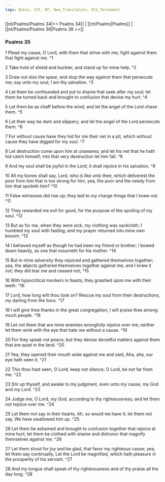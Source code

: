 ```yaml
---
tags: Bible, JST, NT, New_Translation, Old_Testament
---
```


[[nt/Psalms/Psalms 34|<< Psalms 34]] | [[nt/Psalms|Psalms]] | [[nt/Psalms/Psalms 36|Psalms 36 >>]]

### Psalms 35

1 Plead my cause, O Lord, with them that strive with me; fight against them that fight against me.  ^1

2 Take hold of shield and buckler, and stand up for mine help.  ^2

3 Draw out also the spear, and stop the way against them that persecute me; say unto my soul, I am thy salvation.  ^3

4 Let them be confounded and put to shame that seek after my soul; let them be turned back and brought to confusion that devise my hurt.  ^4

5 Let them be as chaff before the wind; and let the angel of the Lord chase them.  ^5

6 Let their way be dark and slippery; and let the angel of the Lord persecute them.  ^6

7 For without cause have they hid for me their net in a pit, which without cause they have digged for my soul.  ^7

8 Let destruction come upon him at unawares; and let his net that he hath hid catch himself; into that very destruction let him fall.  ^8

9 And my soul shall be joyful in the Lord; it shall rejoice in his salvation.  ^9

10 All my bones shall say, Lord, who is like unto thee, which deliverest the poor from him that is too strong for him, yea, the poor and the needy from him that spoileth him?  ^10

11 False witnesses did rise up; they laid to my charge things that I knew not.  ^11

12 They rewarded me evil for good, for the purpose of the spoiling of my soul.  ^12

13 But as for me, when they were sick, my clothing was sackcloth; I humbled my soul with fasting; and my prayer returned into mine own bosom.  ^13

14 I behaved myself as though he had been my friend or brother; I bowed down heavily, as one that mourneth for his mother.  ^14

15 But in mine adversity they rejoiced and gathered themselves together; yea, the abjects gathered themselves together against me, and I knew it not; they did tear me and ceased not;  ^15

16 With hypocritical mockers in feasts, they gnashed upon me with their teeth.  ^16

17 Lord, how long wilt thou look on? Rescue my soul from their destructions, my darling from the lions.  ^17

18 I will give thee thanks in the great congregation; I will praise thee among much people.  ^18

19 Let not them that are mine enemies wrongfully rejoice over me; neither let them wink with the eye that hate me without a cause.  ^19

20 For they speak not peace; but they devise deceitful matters against them that are quiet in the land.  ^20

21 Yea, they opened their mouth wide against me and said, Aha, aha, our eye hath seen it.  ^21

22 This thou hast seen, O Lord; keep not silence; O Lord, be not far from me.  ^22

23 Stir up thyself, and awake to my judgment, even unto my cause, my God and my Lord.  ^23

24 Judge me, O Lord, my God, according to thy righteousness; and let them not rejoice over me.  ^24

25 Let them not say in their hearts, Ah, so would we have it; let them not say, We have swallowed him up.  ^25

26 Let them be ashamed and brought to confusion together that rejoice at mine hurt; let them be clothed with shame and dishonor that magnify themselves against me.  ^26

27 Let them shout for joy and be glad, that favor my righteous cause; yea, let them say continually, Let the Lord be magnified, which hath pleasure in the prosperity of his servant.  ^27

28 And my tongue shall speak of thy righteousness and of thy praise all the day long.  ^28

 
